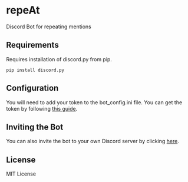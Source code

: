 # repeAt
Discord Bot for repeating mentions

## Requirements

Requires installation of discord.py from pip.

```
pip install discord.py
```

## Configuration

You will need to add your token to the bot_config.ini file. You can get the token by following [this guide](https://discordpy.readthedocs.io/en/latest/discord.html).

## Inviting the Bot

You can also invite the bot to your own Discord server by clicking [here](https://discordapp.com/api/oauth2/authorize?client_id=693420445789192282&permissions=75776&scope=bot). 

## License

MIT License

